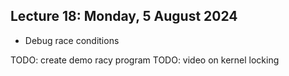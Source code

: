 ## Lecture 18: Monday, 5 August 2024

* Debug race conditions

TODO: create demo racy program
TODO: video on kernel locking
